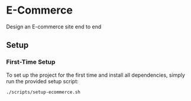 # E-Commerce

Design an E-commerce site end to end

## Setup

### First-Time Setup

To set up the project for the first time and install all dependencies, simply run the provided setup script:

`./scripts/setup-ecommerce.sh`